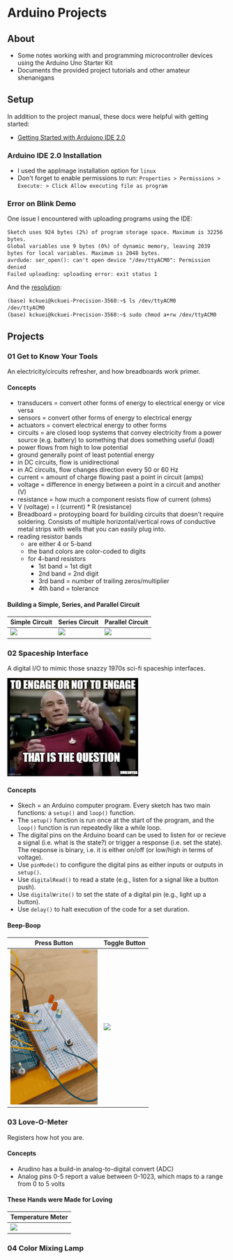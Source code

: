 # Arduino Projects
## About
* Some notes working with and programming microcontroller devices using the Arduino Uno Starter Kit
* Documents the provided project tutorials and other amateur shenanigans

## Setup
In addition to the project manual, these docs were helpful with getting started:
* [Getting Started with Arduiono IDE 2.0](https://docs.arduino.cc/software/ide-v2/tutorials/getting-started-ide-v2)

### Arduino IDE 2.0 Installation
* I used the appImage installation option for `linux`
* Don't forget to enable permissions to run: `Properties > Permissions > Execute: > Click Allow executing file as program`


### Error on Blink Demo
One issue I encountered with uploading programs using the IDE:

```
Sketch uses 924 bytes (2%) of program storage space. Maximum is 32256 bytes.
Global variables use 9 bytes (0%) of dynamic memory, leaving 2039 bytes for local variables. Maximum is 2048 bytes.
avrdude: ser_open(): can't open device "/dev/ttyACM0": Permission denied
Failed uploading: uploading error: exit status 1
```

And the [resolution](https://askubuntu.com/questions/1056314/uploading-code-to-arduino-gives-me-the-error-avrdude-ser-open-cant-open-d
):

```
(base) kckuei@kckuei-Precision-3560:~$ ls /dev/ttyACM0
/dev/ttyACM0
(base) kckuei@kckuei-Precision-3560:~$ sudo chmod a+rw /dev/ttyACM0

```

## Projects

### 01 Get to Know Your Tools
An electricity/circuits refresher, and how breadboards work primer.

#### Concepts
* transducers = convert other forms of energy to electrical energy or vice versa
* sensors = convert other forms of energy to electrical energy
* actuators = convert electrical energy to other forms
* circuits = are closed loop systems that convey electricity from a power source (e.g. battery) to something that does something useful (load)
* power flows from high to low potential
* ground generally point of least potential energy
* in DC circuits, flow is unidirectional
* in AC circuits, flow changes direction every 50 or 60 Hz
* current = amount of charge flowing past a point in circuit (amps)
* voltage = difference in energy between a point in a circuit and another (V)
* resistance = how much a component resists flow of current (ohms)
* V (voltage) = I (current) * R (resistance)
* Breadboard = protoyping board for building circuits that doesn't require soldering. Consists of multiple horizontal/vertical rows of conductive metal strips with wells that you can easily plug into.
* reading resistor bands
  * are either 4 or 5-band
  * the band colors are color-coded to digits
  * for 4-band resistors
    * 1st band = 1st digit
    * 2nd band = 2nd digit
    * 3rd band = number of trailing zeros/multiplier
    * 4th band = tolerance

#### Building a Simple, Series, and Parallel Circuit

<table>
  <theader>
    <tr>
      <th>Simple Circuit</th>
      <th>Series Circuit</th>
      <th>Parallel Circuit</th>
    </tr>
  </theader>
  <tbody>
    <tr>
      <td><img src="./assets/01/simple.gif" width="200" /></td>
      <td><img src="./assets/01/series.gif" width="200" /></td>
      <td><img src="./assets/01/parallel.gif" width="200" /></td>
    </tr>
  </tbody>
</table>


### 02 Spaceship Interface
A digital I/O to mimic those snazzy 1970s sci-fi spaceship interfaces.

<img src="./assets/02/picard.jpg" alt="Picard Engage" width="300" />

#### Concepts
* Skech = an Arduino computer program. Every sketch has two main functions: a `setup()` and `loop()` function. 
* The `setup()` function is run once at the start of the program, and the `loop()` function is run repeatedly like a while loop.
* The digital pins on the Arduino board can be used to listen for or recieve a signal (i.e. what is the state?) or trigger a response (i.e. set the state). The response is binary, i.e. it is either on/off (or low/high in terms of voltage).
* Use `pinMode()` to configure the digital pins as either inputs or outputs in `setup()`.
* Use `digitalRead()` to read a state (e.g., listen for a signal like a button push).
* Use `digitalWrite()` to set the state of a digital pin (e.g., light up a button).
* Use `delay()` to halt execution of the code for a set duration.

#### Beep-Boop

<table>
  <theader>
    <tr>
      <th>Press Button</th>
      <th>Toggle Button</th>
    </tr>
  </theader>
  <tbody>
    <tr>
      <td><img src="./assets/02/beeboop.gif" width="200" /></td>
      <td><img src="./assets/02/beeboop2.gif" width="200" /></td>
    </tr>
  </tbody>
</table>


### 03 Love-O-Meter
Registers how hot you are.

#### Concepts
* Arudino has a build-in analog-to-digital convert (ADC)
* Analog pins 0-5 report a value between 0-1023, which maps to a range from 0 to 5 volts

#### These Hands were Made for Loving

<table>
  <theader>
    <tr>
      <th>Temperature Meter</th>
    </tr>
  </theader>
  <tbody>
    <tr>
      <td><img src="./assets/03/thermistor.gif" width="200" /></td>
    </tr>
  </tbody>
</table>


### 04 Color Mixing Lamp

